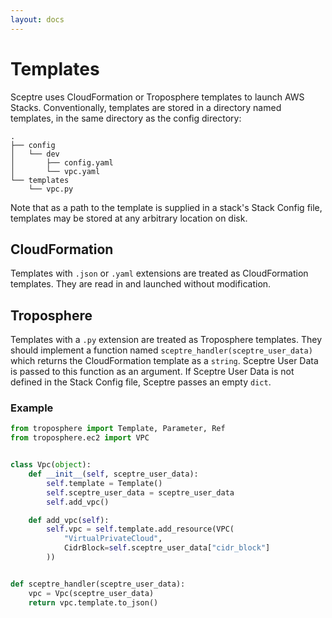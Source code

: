 ```yaml
---
layout: docs
---
```


# Templates

Sceptre uses CloudFormation or Troposphere templates to launch AWS Stacks. Conventionally, templates are stored in a directory named templates, in the same directory as the config directory:

```
.
├── config
│   └── dev
│       ├── config.yaml
│       └── vpc.yaml
└── templates
    └── vpc.py
```

Note that as a path to the template is supplied in a stack's Stack Config file, templates may be stored at any arbitrary location on disk.


## CloudFormation

Templates with `.json` or `.yaml` extensions are treated as CloudFormation templates. They are read in and launched without modification.


## Troposphere

Templates with a `.py` extension are treated as Troposphere templates. They should implement a function named `sceptre_handler(sceptre_user_data)` which returns the CloudFormation template as a `string`. Sceptre User Data is passed to this function as an argument. If Sceptre User Data is not defined in the Stack Config file, Sceptre passes an empty `dict`.


### Example

```python
from troposphere import Template, Parameter, Ref
from troposphere.ec2 import VPC


class Vpc(object):
    def __init__(self, sceptre_user_data):
        self.template = Template()
        self.sceptre_user_data = sceptre_user_data
        self.add_vpc()

    def add_vpc(self):
        self.vpc = self.template.add_resource(VPC(
            "VirtualPrivateCloud",
            CidrBlock=self.sceptre_user_data["cidr_block"]
        ))


def sceptre_handler(sceptre_user_data):
    vpc = Vpc(sceptre_user_data)
    return vpc.template.to_json()
```
